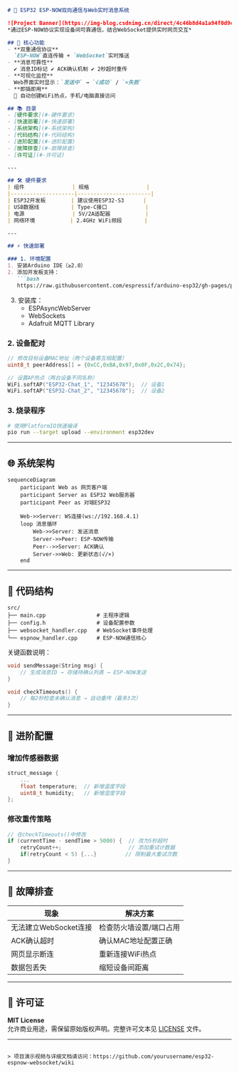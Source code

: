 

```markdown
# 📡 ESP32 ESP-NOW双向通信与Web实时消息系统

![Project Banner](https://img-blog.csdnimg.cn/direct/4c46b8d4a1a94f0d9c3d1a5a5d8e4e9a.png)  
*通过ESP-NOW协议实现设备间可靠通信，结合WebSocket提供实时网页交互*

## 🚀 核心功能
- **双重通信协议**  
  `ESP-NOW`直连传输 + `WebSocket`实时推送
- **消息可靠性**  
  ✔️ 消息ID标记 ✔️ ACK确认机制 ✔️ 2秒超时重传
- **可视化监控**  
  Web界面实时显示：`发送中` → `√成功` / `×失败`
- **即插即用**  
  📶 自动创建WiFi热点，手机/电脑直接访问

## 📚 目录
- [硬件要求](#-硬件要求)
- [快速部署](#-快速部署)
- [系统架构](#-系统架构)  
- [代码结构](#-代码结构)
- [进阶配置](#-进阶配置)  
- [故障排查](#-故障排查)
- [许可证](#-许可证)

---

## 🛠️ 硬件要求
| 组件               | 规格                  |
|--------------------|-----------------------|
| ESP32开发板        | 建议使用ESP32-S3      |
| USB数据线          | Type-C接口            | 
| 电源               | 5V/2A适配器           |
| 网络环境           | 2.4GHz WiFi频段       |

---

## ⚡ 快速部署

### 1. 环境配置
1. 安装Arduino IDE（≥2.0）
2. 添加开发板支持：
   ```bash
   https://raw.githubusercontent.com/espressif/arduino-esp32/gh-pages/package_esp32_index.json
   ```
3. 安装库：
   - ESPAsyncWebServer
   - WebSockets
   - Adafruit MQTT Library

### 2. 设备配对
```cpp
// 修改目标设备MAC地址（两个设备需互相配置）
uint8_t peerAddress[] = {0xCC,0xBA,0x97,0x0F,0x2C,0x74}; 

// 设置AP热点（两台设备不同名称）
WiFi.softAP("ESP32-Chat_1", "12345678");  // 设备1
WiFi.softAP("ESP32-Chat_2", "12345678");  // 设备2
```

### 3. 烧录程序
```bash
# 使用PlatformIO快速编译
pio run --target upload --environment esp32dev
```

---

## 🌐 系统架构
```mermaid
sequenceDiagram
    participant Web as 网页客户端
    participant Server as ESP32 Web服务器
    participant Peer as 对端ESP32
    
    Web->>Server: WS连接(ws://192.168.4.1)
    loop 消息循环
        Web->>Server: 发送消息
        Server->>Peer: ESP-NOW传输
        Peer-->>Server: ACK确认
        Server->>Web: 更新状态(√/×)
    end
```

---

## 📂 代码结构
```
src/
├── main.cpp                # 主程序逻辑
├── config.h                # 设备配置参数
├── websocket_handler.cpp   # WebSocket事件处理
└── espnow_handler.cpp      # ESP-NOW通信核心
```

关键函数说明：
```cpp
void sendMessage(String msg) {
    // 生成消息ID → 存储待确认列表 → ESP-NOW发送
}

void checkTimeouts() {
    // 每2秒检查未确认消息 → 自动重传（最多3次）
}
```

---

## 🔧 进阶配置

### 增加传感器数据
```cpp
struct_message {
    ...
    float temperature;  // 新增温度字段
    uint8_t humidity;   // 新增湿度字段
};
```

### 修改重传策略
```cpp
// 在checkTimeouts()中修改
if (currentTime - sendTime > 5000) {  // 改为5秒超时
    retryCount++;                     // 添加重试计数器
    if(retryCount < 5) {...}         // 限制最大重试次数
}
```

---

## 🚨 故障排查

| 现象                 | 解决方案                |
|----------------------|-------------------------|
| 无法建立WebSocket连接 | 检查防火墙设置/端口占用 |
| ACK确认超时           | 确认MAC地址配置正确     |
| 网页显示断连         | 重新连接WiFi热点       |
| 数据包丢失           | 缩短设备间距离         |

---

## 📜 许可证
**MIT License**  
允许商业用途，需保留原始版权声明。完整许可文本见 [LICENSE](LICENSE) 文件。

---
```

> 项目演示视频与详细文档请访问：https://github.com/yourusername/esp32-espnow-websocket/wiki
